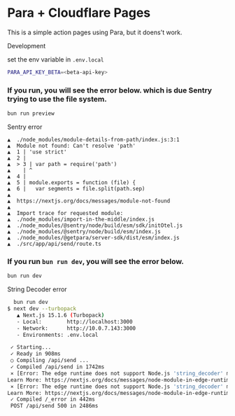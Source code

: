 # Para + Cloudflare Pages

This is a simple action pages using Para, but it doens't work.

Development

set the env variable in `.env.local`

```sh
PARA_API_KEY_BETA=<beta-api-key>
```

### If you run, you will see the error below. which is due Sentry trying to use the file system.

```sh
bun run preview
```

Sentry error

```
▲  ./node_modules/module-details-from-path/index.js:3:1
▲  Module not found: Can't resolve 'path'
▲  1 | 'use strict'
▲  2 |
▲  > 3 | var path = require('path')
▲    | ^
▲  4 |
▲  5 | module.exports = function (file) {
▲  6 |   var segments = file.split(path.sep)
▲  
▲  https://nextjs.org/docs/messages/module-not-found
▲  
▲  Import trace for requested module:
▲  ./node_modules/import-in-the-middle/index.js
▲  ./node_modules/@sentry/node/build/esm/sdk/initOtel.js
▲  ./node_modules/@sentry/node/build/esm/index.js
▲  ./node_modules/@getpara/server-sdk/dist/esm/index.js
▲  ./src/app/api/send/route.ts
```

### If you run `bun run dev`, you will see the error below.

```sh
bun run dev
```

String Decoder error

```sh
  bun run dev                                                                                               ok | 2m 23s 
$ next dev --turbopack
   ▲ Next.js 15.1.6 (Turbopack)
   - Local:        http://localhost:3000
   - Network:      http://10.0.7.143:3000
   - Environments: .env.local

 ✓ Starting...
 ✓ Ready in 908ms
 ○ Compiling /api/send ...
 ✓ Compiled /api/send in 1742ms
 ⨯ [Error: The edge runtime does not support Node.js 'string_decoder' module.
Learn More: https://nextjs.org/docs/messages/node-module-in-edge-runtime]
 ⨯ [Error: The edge runtime does not support Node.js 'string_decoder' module.
Learn More: https://nextjs.org/docs/messages/node-module-in-edge-runtime]
 ✓ Compiled /_error in 442ms
 POST /api/send 500 in 2486ms
```

